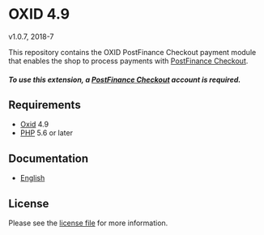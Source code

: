 # OXID 4.9

v1.0.7, 2018-7

This repository contains the OXID  PostFinance Checkout payment module that enables the shop to process payments with [PostFinance Checkout](https://www.postfinance.ch).

##### To use this extension, a [PostFinance Checkout](https://www.postfinance.ch) account is required.

## Requirements

* [Oxid](https://www.oxid-esales.com/) 4.9
* [PHP](http://php.net/) 5.6 or later

## Documentation

* [English](https://plugin-documentation.postfinance-checkout.ch/pfpayments/oxid-4.9/1.0.7/docs/en/documentation.html)

## License

Please see the [license file](https://github.com/pfpayments/oxid-4.9/blob/1.0.7/LICENSE) for more information.